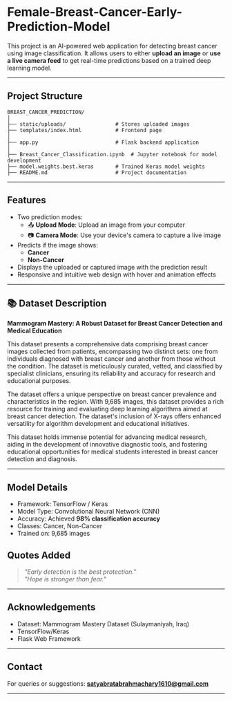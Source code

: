 # Female-Breast-Cancer-Early-Prediction-Model


This project is an AI-powered web application for detecting breast cancer using image classification. It allows users to either **upload an image** or **use a live camera feed** to get real-time predictions based on a trained deep learning model.

---

## Project Structure

```
BREAST_CANCER_PREDICTION/
│
├── static/uploads/                # Stores uploaded images
├── templates/index.html           # Frontend page
│
├── app.py                         # Flask backend application
│
├── Breast_Cancer_Classification.ipynb  # Jupyter notebook for model development
├── model.weights.best.keras       # Trained Keras model weights
├── README.md                      # Project documentation
```

---

##  Features

- Two prediction modes:
  - 📤 **Upload Mode**: Upload an image from your computer
  - 📷 **Camera Mode**: Use your device's camera to capture a live image
- Predicts if the image shows:
  - **Cancer**
  - **Non-Cancer**
- Displays the uploaded or captured image with the prediction result
- Responsive and intuitive web design with hover and animation effects

---

## 📚 Dataset Description

**Mammogram Mastery: A Robust Dataset for Breast Cancer Detection and Medical Education**

This dataset presents a comprehensive data comprising breast cancer images collected from patients, encompassing two distinct sets: one from individuals diagnosed with breast cancer and another from those without the condition. The dataset is meticulously curated, vetted, and classified by specialist clinicians, ensuring its reliability and accuracy for research and educational purposes.

The dataset offers a unique perspective on breast cancer prevalence and characteristics in the region. With   9,685  images, this dataset provides a rich resource for training and evaluating deep learning algorithms aimed at breast cancer detection. The dataset's inclusion of  X-rays offers enhanced versatility for algorithm development and educational initiatives.

This dataset holds immense potential for advancing medical research, aiding in the development of innovative diagnostic tools, and fostering educational opportunities for medical students interested in breast cancer detection and diagnosis.

---

## Model Details

- Framework: TensorFlow / Keras
- Model Type: Convolutional Neural Network (CNN)
- Accuracy: Achieved **98% classification accuracy**
- Classes: Cancer, Non-Cancer
- Trained on: 9,685 images


## Quotes Added

> _"Early detection is the best protection."_  
> _"Hope is stronger than fear."_  

---

##  Acknowledgements

- Dataset: Mammogram Mastery Dataset (Sulaymaniyah, Iraq)
- TensorFlow/Keras
- Flask Web Framework

---

##  Contact

For queries or suggestions: **satyabratabrahmachary1610@gmail.com**

---

